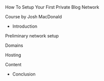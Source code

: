 How To Setup Your First Private Blog Network

Course by Josh MacDonald

- Introduction

Preliminary network setup

Domains

Hosting

Content

- Conclusion

